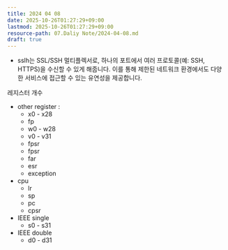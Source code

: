 ```yaml
---
title: 2024 04 08
date: 2025-10-26T01:27:29+09:00
lastmod: 2025-10-26T01:27:29+09:00
resource-path: 07.Daliy Note/2024-04-08.md
draft: true
---
```

- sslh는 SSL/SSH 멀티플렉서로, 하나의 포트에서 여러 프로토콜(예: SSH, HTTPS)을 수신할 수 있게 해줍니다. 이를 통해 제한된 네트워크 환경에서도 다양한 서비스에 접근할 수 있는 유연성을 제공합니다.




레지스터 개수
- other register :
	- x0 - x28
	- fp
	- w0 - w28
	- v0 - v31
	- fpsr
	- fpsr
	- far
	- esr
	- exception
- cpu
	- lr
	- sp
	- pc
	- cpsr
- IEEE single
	- s0 - s31
- IEEE double
	- d0 - d31



